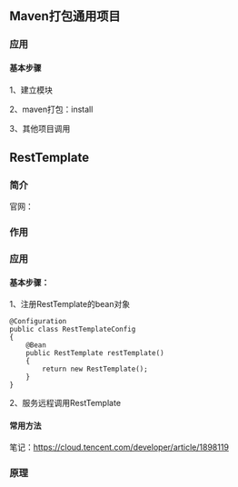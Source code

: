 ## Maven打包通用项目

### 应用

#### 基本步骤

1、建立模块

2、maven打包：install

3、其他项目调用

## RestTemplate

### 简介

官网：

### 作用

### 应用

#### 基本步骤：

1、注册RestTemplate的bean对象

```
@Configuration
public class RestTemplateConfig
{
    @Bean
    public RestTemplate restTemplate()
    {
        return new RestTemplate();
    }
}
```

2、服务远程调用RestTemplate

#### 常用方法

笔记：https://cloud.tencent.com/developer/article/1898119

### 原理